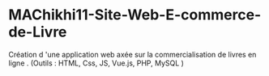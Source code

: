 # MAChikhi11-Site-Web-E-commerce-de-Livre
Création d 'une application web axée sur la commercialisation de livres en ligne . (Outils : HTML, Css, JS, Vue.js, PHP, MySQL )
